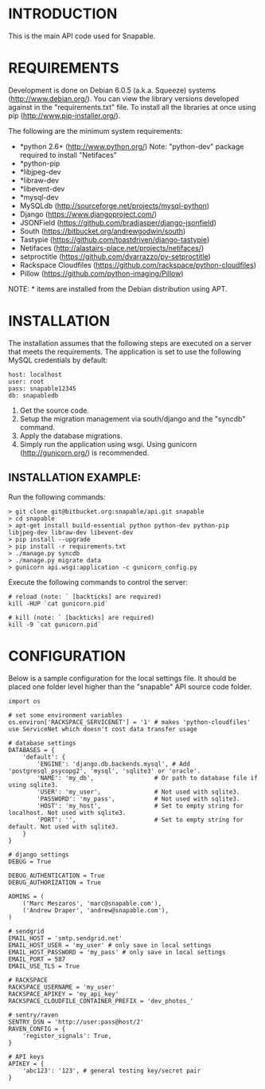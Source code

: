 # INTRODUCTION #

This is the main API code used for Snapable.

# REQUIREMENTS #

Development is done on Debian 6.0.5 (a.k.a. Squeeze) systems (http://www.debian.org/).
You can view the library versions developed against in the "requirements.txt" file.
To install all the libraries at once using pip (http://www.pip-installer.org/).

The following are the minimum system requirements:

* *python 2.6+ (http://www.python.org/) Note: "python-dev" package required to install "Netifaces"
* *python-pip
* *libjpeg-dev
* *libraw-dev
* *libevent-dev
* *mysql-dev
* MySQLdb (http://sourceforge.net/projects/mysql-python)
* Django (https://www.djangoproject.com/)
* JSONField (https://github.com/bradjasper/django-jsonfield)
* South (https://bitbucket.org/andrewgodwin/south)
* Tastypie (https://github.com/toastdriven/django-tastypie)
* Netifaces (http://alastairs-place.net/projects/netifaces/)
* setproctitle (https://github.com/dvarrazzo/py-setproctitle)
* Rackspace Cloudfiles (https://github.com/rackspace/python-cloudfiles)
* Pillow (https://github.com/python-imaging/Pillow)

NOTE: * items are installed from the Debian distribution using APT.

# INSTALLATION #

The installation assumes that the following steps are executed on a server that meets the requirements.
The application is set to use the following MySQL credentials by default:

    host: localhost
    user: root
    pass: snapable12345
    db: snapabledb

1. Get the source code.
2. Setup the migration management via south/django and the "syncdb" command.
3. Apply the database migrations.
4. Simply run the application using wsgi. Using gunicorn (http://gunicorn.org/) is recommended.

## INSTALLATION EXAMPLE: ##
Run the following commands:

    > git clone git@bitbucket.org:snapable/api.git snapable
    > cd snapable
    > apt-get install build-essential python python-dev python-pip libjpeg-dev libraw-dev libevent-dev
    > pip install --upgrade
    > pip install -r requirements.txt
    > ./manage.py syncdb
    > ./manage.py migrate data
    > gunicorn api.wsgi:application -c gunicorn_config.py

Execute the following commands to control the server:

    # reload (note: ` [backticks] are required)
    kill -HUP `cat gunicorn.pid`

    # kill (note: ` [backticks] are required)
    kill -9 `cat gunicorn.pid`

# CONFIGURATION #

Below is a sample configuration for the local settings file. It should be placed one folder level
higher than the "snapable" API source code folder.

    import os

    # set some environment variables
    os.environ['RACKSPACE_SERVICENET'] = '1' # makes 'python-cloudfiles' use ServiceNet which doesn't cost data transfer usage

    # database settings
    DATABASES = {
        'default': {
            'ENGINE': 'django.db.backends.mysql', # Add 'postgresql_psycopg2', 'mysql', 'sqlite3' or 'oracle'.
            'NAME': 'my_db',                 # Or path to database file if using sqlite3.
            'USER': 'my_user',               # Not used with sqlite3.
            'PASSWORD': 'my_pass',           # Not used with sqlite3.
            'HOST': 'my_host',               # Set to empty string for localhost. Not used with sqlite3.
            'PORT': '',                      # Set to empty string for default. Not used with sqlite3.
        }
    }

    # django settings
    DEBUG = True

    DEBUG_AUTHENTICATION = True
    DEBUG_AUTHORIZATION = True

    ADMINS = (
        ('Marc Meszaros', 'marc@snapable.com'),
        ('Andrew Draper', 'andrew@snapable.com'),
    )

    # sendgrid
    EMAIL_HOST = 'smtp.sendgrid.net'
    EMAIL_HOST_USER = 'my_user' # only save in local settings
    EMAIL_HOST_PASSWORD = 'my_pass' # only save in local settings
    EMAIL_PORT = 587
    EMAIL_USE_TLS = True

    # RACKSPACE
    RACKSPACE_USERNAME = 'my_user'
    RACKSPACE_APIKEY = 'my_api_key'
    RACKSPACE_CLOUDFILE_CONTAINER_PREFIX = 'dev_photos_'

    # sentry/raven
    SENTRY_DSN = 'http://user:pass@host/2'
    RAVEN_CONFIG = {
        'register_signals': True,
    }

    # API keys
    APIKEY = {
        'abc123': '123', # general testing key/secret pair
    }